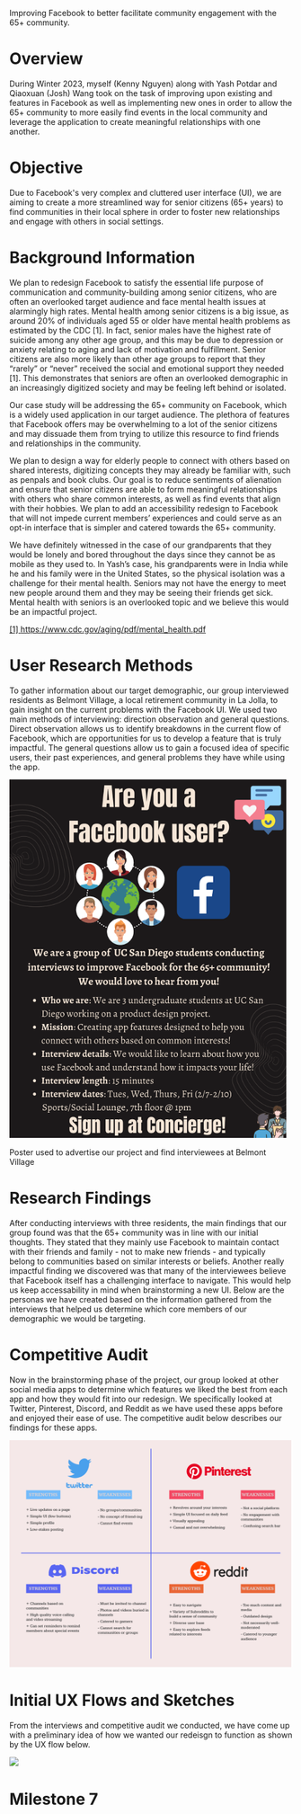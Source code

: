 Improving Facebook to better facilitate community engagement with the 65+ community.

# Overview
During Winter 2023, myself (Kenny Nguyen) along with Yash Potdar and Qiaoxuan (Josh) Wang took on the task of improving upon existing and features in Facebook as well as implementing new ones in order to allow the 65+ community to more easily find events in the local community and leverage the application to create meaningful relationships with one another.  

# Objective
Due to Facebook's very complex and cluttered user interface (UI), we are aiming to create a more streamlined way for senior citizens (65+ years) to find communities in their local sphere in order to foster new relationships and engage with others in social settings. 


# Background Information
We plan to redesign Facebook to satisfy the essential life purpose of communication and community-building among senior citizens, who are often an overlooked target audience and face mental health issues at alarmingly high rates. Mental health among senior citizens is a big issue, as around 20% of individuals aged 55 or older have mental health problems as estimated by the CDC [1]. In fact, senior males have the highest rate of suicide among any other age group, and this may be due to depression or anxiety relating to aging and lack of motivation and fulfillment. Senior citizens are also more likely than other age groups to report that they “rarely” or “never” received the social and emotional support they needed [1]. This demonstrates that seniors are often an overlooked demographic in an increasingly digitized society and may be feeling left behind or isolated.

Our case study will be addressing the 65+ community on Facebook, which is a widely used application in our target audience. The plethora of features that Facebook offers may be overwhelming to a lot of the senior citizens and may dissuade them from trying to utilize this resource to find friends and relationships in the community.

We plan to design a way for elderly people to connect with others based on shared interests, digitizing concepts they may already be familiar with, such as penpals and book clubs. Our goal is to reduce sentiments of alienation and ensure that senior citizens are able to form meaningful relationships with others who share common interests, as well as find events that align with their hobbies. We plan to add an accessibility redesign to Facebook that will not impede current members’ experiences and could serve as an opt-in interface that is simpler and catered towards the 65+ community.

We have definitely witnessed in the case of our grandparents that they would be lonely and bored throughout the days since they cannot be as mobile as they used to. In Yash’s case, his grandparents were in India while he and his family were in the United States, so the physical isolation was a challenge for their mental health. Seniors may not have the energy to meet new people around them and they may be seeing their friends get sick. Mental health with seniors is an overlooked topic and we believe this would be an impactful project.

<a href="https://www.cdc.gov/aging/pdf/mental_health.pdf">[1] https://www.cdc.gov/aging/pdf/mental_health.pdf</a>


# User Research Methods
To gather information about our target demographic, our group interviewed residents as Belmont Village, a local retirement community in La Jolla, to gain insight on the current problems with the Facebook UI. We used two main methods of interviewing: direction observation and general questions.  Direct observation allows us to identify breakdowns in the current flow of Facebook, which are opportunities for us to develop a feature that is truly impactful. The general questions allow us to gain a focused idea of specific users, their past experiences, and general problems they have while using the app.

<img src="assets/facebookflyer.png" class="center">

Poster used to advertise our project and find interviewees at Belmont Village


# Research Findings
After conducting interviews with three residents, the main findings that our group found was that the 65+ community was in line with our initial thoughts. They stated that they mainly use Facebook to maintain contact with their friends and family - not to make new friends - and typically belong to communities based on similar interests or beliefs. Another really impactful finding we discovered was that many of the interviewees believe that Facebook itself has a challenging interface to navigate. This would help us keep accessability in mind when brainstorming a new UI. Below are the personas we have created based on the information gathered from the interviews that helped us determine which core members of our demographic we would be targeting.



# Competitive Audit
Now in the brainstorming phase of the project, our group looked at other social media apps to determine which features we liked the best from each app and how they would fit into our redesign. We specifically looked at Twitter, Pinterest, Discord, and Reddit as we have used these apps before and enjoyed their ease of use. The competitive audit below describes our findings for these apps.

<img src="assets/Competitor_Flow.png" class="center">

# Initial UX Flows and Sketches
From the interviews and competitive audit we conducted, we have come up with a preliminary idea of how we wanted our redeisgn to function as shown by the UX flow below.

<img src="assets/Revised UX Flow Diagram.png" class="center">


# Milestone 7





